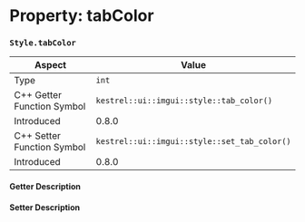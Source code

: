 
# Property: tabColor
### `Style.tabColor`

| Aspect | Value |
| --- | --- |
| Type | `int` |
| C++ Getter Function Symbol | `kestrel::ui::imgui::style::tab_color()` |
| Introduced | 0.8.0 |
| C++ Setter Function Symbol | `kestrel::ui::imgui::style::set_tab_color()` |
| Introduced | 0.8.0 |

#### Getter Description

#### Setter Description

